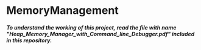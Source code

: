 # MemoryManagement

##### To understand the working of this project, read the file with name "Heap_Memory_Manager_with_Command_line_Debugger.pdf" included in this repository.
